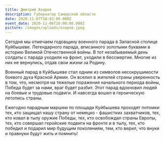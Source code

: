 ```yaml
---
title: Дмитрий Азаров
description: Губернатор Самарской области
date: 2020-11-07T18:03:00.000Z
event_date: 2020-11-06T20:00:00.000Z
picture: /images/uploads/азаров.jpeg
---
```

Сегодня мы отмечаем годовщину военного парада в Запасной столице Куйбышеве. Легендарного парада, вписанного золотыми буквами в историю Великой Отечественной войны. В тот незабываемый день солдаты с парада уходили на фронт, уходили в бессмертие. Многие из них не вернулись, отдав свои жизни за Родину.

Военный парад в Куйбышеве стал одним из символов несокрушимости боевого духа Красной Армии. Он вселил  в жителей страны уверенность в том, что, несмотря на тяжелые поражения начального периода войны, Победа будет за нами, враг будет разбит. Этот парад вдохновил людей  на боевые и трудовые подвиги. И навсегда вошел в героическую летопись страны.

Ежегодно парадным  маршем  по площади Куйбышева проходят потомки тех, кто защищал нашу страну от немецко - фашистких захватчиков, тех, кто ковал в тылу оружие Победы, тех, кто освобождал страны Европы, тех, кто совершал геройские подвиги на фронте и в тылу, тех, кто победил и подарил мир будущим поколениям, тем, кто верил, что  внуки и правнуки будут жить и помнить!